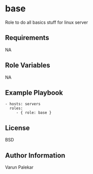 base
=========

Role to do all basics stuff for linux server

Requirements
------------

NA

Role Variables
--------------

NA

Example Playbook
----------------

    - hosts: servers
      roles:
         - { role: base }

License
-------

BSD

Author Information
------------------

Varun Palekar
